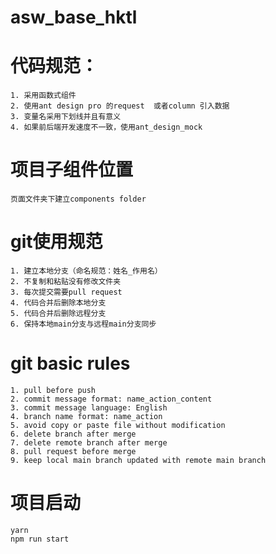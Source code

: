 # asw_base_hktl
# 代码规范：
	1. 采用函数式组件
	2. 使用ant design pro 的request  或者column 引入数据
    3. 变量名采用下划线并且有意义
    4. 如果前后端开发速度不一致，使用ant_design_mock  


# 项目子组件位置 
    页面文件夹下建立components folder 


# git使用规范
    1. 建立本地分支（命名规范：姓名_作用名）
    2. 不复制和粘贴没有修改文件夹
    3. 每次提交需要pull request
    4. 代码合并后删除本地分支
    5. 代码合并后删除远程分支
    6. 保持本地main分支与远程main分支同步

# git basic rules
    1. pull before push
    2. commit message format: name_action_content
    3. commit message language: English
    4. branch name format: name_action
    5. avoid copy or paste file without modification
    6. delete branch after merge
    7. delete remote branch after merge
    8. pull request before merge
    9. keep local main branch updated with remote main branch
# 项目启动
    yarn
    npm run start